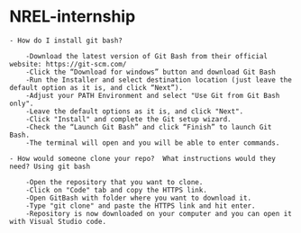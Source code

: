 # NREL-internship

	- How do I install git bash?

		-Download the latest version of Git Bash from their official website: https://git-scm.com/
		-Click the “Download for windows” button and download Git Bash
		-Run the Installer and select destination location (just leave the default option as it is, and click “Next”). 
		-Adjust your PATH Environment and select "Use Git from Git Bash only".
		-Leave the default options as it is, and click "Next".
		-Click "Install" and complete the Git setup wizard. 
		-Check the “Launch Git Bash” and click “Finish” to launch Git Bash.
		-The terminal will open and you will be able to enter commands.

	- How would someone clone your repo?  What instructions would they need? Using git bash

		-Open the repository that you want to clone. 
		-Click on "Code" tab and copy the HTTPS link. 
		-Open GitBash with folder where you want to download it. 
		-Type "git clone" and paste the HTTPS link and hit enter.
		-Repository is now downloaded on your computer and you can open it with Visual Studio code.
